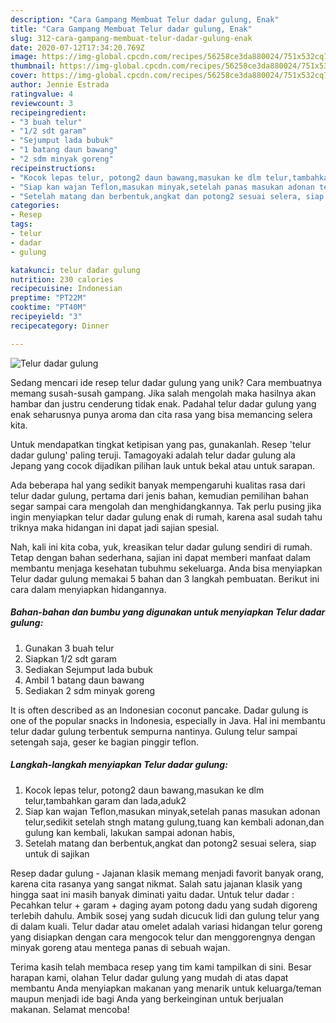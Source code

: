 ```yaml
---
description: "Cara Gampang Membuat Telur dadar gulung, Enak"
title: "Cara Gampang Membuat Telur dadar gulung, Enak"
slug: 312-cara-gampang-membuat-telur-dadar-gulung-enak
date: 2020-07-12T17:34:20.769Z
image: https://img-global.cpcdn.com/recipes/56258ce3da880024/751x532cq70/telur-dadar-gulung-foto-resep-utama.jpg
thumbnail: https://img-global.cpcdn.com/recipes/56258ce3da880024/751x532cq70/telur-dadar-gulung-foto-resep-utama.jpg
cover: https://img-global.cpcdn.com/recipes/56258ce3da880024/751x532cq70/telur-dadar-gulung-foto-resep-utama.jpg
author: Jennie Estrada
ratingvalue: 4
reviewcount: 3
recipeingredient:
- "3 buah telur"
- "1/2 sdt garam"
- "Sejumput lada bubuk"
- "1 batang daun bawang"
- "2 sdm minyak goreng"
recipeinstructions:
- "Kocok lepas telur, potong2 daun bawang,masukan ke dlm telur,tambahkan garam dan lada,aduk2"
- "Siap kan wajan Teflon,masukan minyak,setelah panas masukan adonan telur,sedikit setelah stngh matang gulung,tuang kan kembali adonan,dan gulung kan kembali, lakukan sampai adonan habis,"
- "Setelah matang dan berbentuk,angkat dan potong2 sesuai selera, siap untuk di sajikan"
categories:
- Resep
tags:
- telur
- dadar
- gulung

katakunci: telur dadar gulung 
nutrition: 230 calories
recipecuisine: Indonesian
preptime: "PT22M"
cooktime: "PT40M"
recipeyield: "3"
recipecategory: Dinner

---
```



![Telur dadar gulung](https://img-global.cpcdn.com/recipes/56258ce3da880024/751x532cq70/telur-dadar-gulung-foto-resep-utama.jpg)

Sedang mencari ide resep telur dadar gulung yang unik? Cara membuatnya memang susah-susah gampang. Jika salah mengolah maka hasilnya akan hambar dan justru cenderung tidak enak. Padahal telur dadar gulung yang enak seharusnya punya aroma dan cita rasa yang bisa memancing selera kita.

Untuk mendapatkan tingkat ketipisan yang pas, gunakanlah. Resep &#39;telur dadar gulung&#39; paling teruji. Tamagoyaki adalah telur dadar gulung ala Jepang yang cocok dijadikan pilihan lauk untuk bekal atau untuk sarapan.

Ada beberapa hal yang sedikit banyak mempengaruhi kualitas rasa dari telur dadar gulung, pertama dari jenis bahan, kemudian pemilihan bahan segar sampai cara mengolah dan menghidangkannya. Tak perlu pusing jika ingin menyiapkan telur dadar gulung enak di rumah, karena asal sudah tahu triknya maka hidangan ini dapat jadi sajian spesial.


Nah, kali ini kita coba, yuk, kreasikan telur dadar gulung sendiri di rumah. Tetap dengan bahan sederhana, sajian ini dapat memberi manfaat dalam membantu menjaga kesehatan tubuhmu sekeluarga. Anda bisa menyiapkan Telur dadar gulung memakai 5 bahan dan 3 langkah pembuatan. Berikut ini cara dalam menyiapkan hidangannya.

<!--inarticleads1-->

##### Bahan-bahan dan bumbu yang digunakan untuk menyiapkan Telur dadar gulung:

1. Gunakan 3 buah telur
1. Siapkan 1/2 sdt garam
1. Sediakan Sejumput lada bubuk
1. Ambil 1 batang daun bawang
1. Sediakan 2 sdm minyak goreng


It is often described as an Indonesian coconut pancake. Dadar gulung is one of the popular snacks in Indonesia, especially in Java. Hal ini membantu telur dadar gulung terbentuk sempurna nantinya. Gulung telur sampai setengah saja, geser ke bagian pinggir teflon. 

<!--inarticleads2-->

##### Langkah-langkah menyiapkan Telur dadar gulung:

1. Kocok lepas telur, potong2 daun bawang,masukan ke dlm telur,tambahkan garam dan lada,aduk2
1. Siap kan wajan Teflon,masukan minyak,setelah panas masukan adonan telur,sedikit setelah stngh matang gulung,tuang kan kembali adonan,dan gulung kan kembali, lakukan sampai adonan habis,
1. Setelah matang dan berbentuk,angkat dan potong2 sesuai selera, siap untuk di sajikan


Resep dadar gulung - Jajanan klasik memang menjadi favorit banyak orang, karena cita rasanya yang sangat nikmat. Salah satu jajanan klasik yang hingga saat ini masih banyak diminati yaitu dadar. Untuk telur dadar : Pecahkan telur + garam + daging ayam potong dadu yang sudah digoreng terlebih dahulu. Ambik sosej yang sudah dicucuk lidi dan gulung telur yang di dalam kuali. Telur dadar atau omelet adalah variasi hidangan telur goreng yang disiapkan dengan cara mengocok telur dan menggorengnya dengan minyak goreng atau mentega panas di sebuah wajan. 

Terima kasih telah membaca resep yang tim kami tampilkan di sini. Besar harapan kami, olahan Telur dadar gulung yang mudah di atas dapat membantu Anda menyiapkan makanan yang menarik untuk keluarga/teman maupun menjadi ide bagi Anda yang berkeinginan untuk berjualan makanan. Selamat mencoba!
